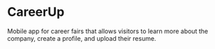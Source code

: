 CareerUp
========

Mobile app for career fairs that allows visitors to learn more about the company, create a profile, and upload their resume.

